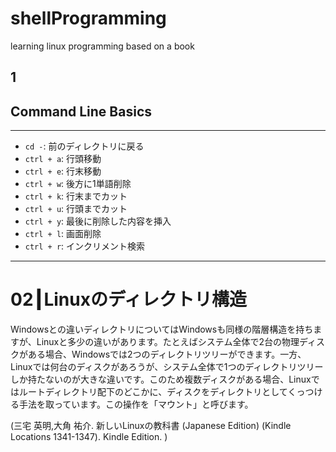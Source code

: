 # shellProgramming
learning linux programming based on a book

## 1


## Command Line Basics
-----------------------------------
- `cd -`: 前のディレクトリに戻る
- `ctrl + a`: 行頭移動
- `ctrl + e`: 行末移動
- `ctrl + w`: 後方に1単語削除
- `ctrl + k`: 行末までカット
- `ctrl + u`: 行頭までカット
- `ctrl + y`: 最後に削除した内容を挿入
- `ctrl + l`: 画面削除
- `ctrl + r`: インクリメント検索
-----------------------------------

# 02┃Linuxのディレクトリ構造
Windowsとの違いディレクトリについてはWindowsも同様の階層構造を持ちますが、Linuxと多少の違いがあります。たとえばシステム全体で2台の物理ディスクがある場合、Windowsでは2つのディレクトリツリーができます。一方、Linuxでは何台のディスクがあろうが、システム全体で1つのディレクトリツリーしか持たないのが大きな違いです。このため複数ディスクがある場合、Linuxではルートディレクトリ配下のどこかに、ディスクをディレクトリとしてくっつける手法を取っています。この操作を「マウント」と呼びます。

(三宅 英明,大角 祐介. 新しいLinuxの教科書 (Japanese Edition) (Kindle Locations 1341-1347). Kindle Edition. )